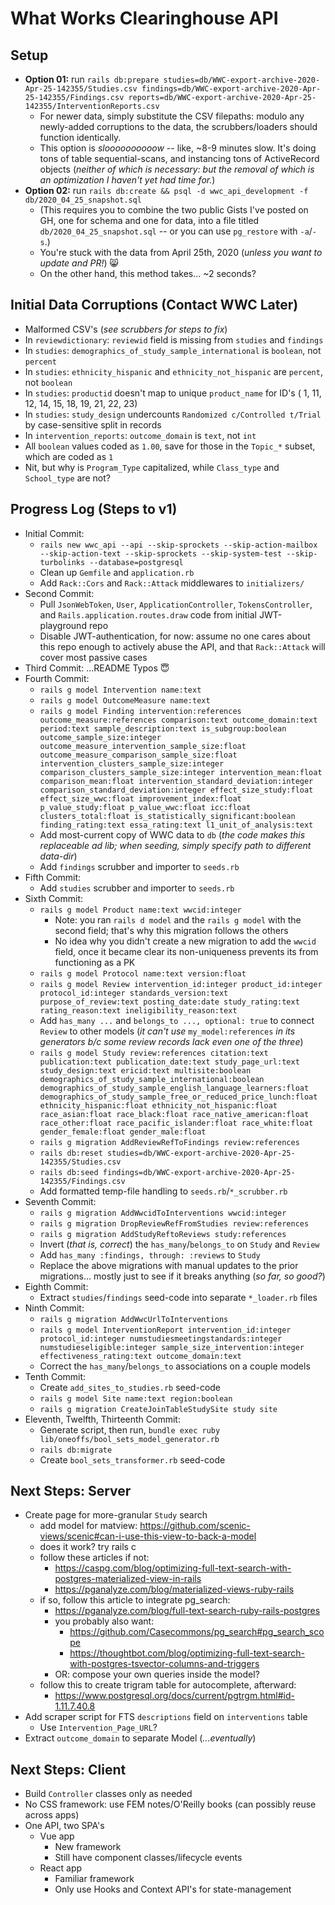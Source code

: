 # What Works Clearinghouse API

## Setup
- **Option 01:** run `rails db:prepare studies=db/WWC-export-archive-2020-Apr-25-142355/Studies.csv findings=db/WWC-export-archive-2020-Apr-25-142355/Findings.csv reports=db/WWC-export-archive-2020-Apr-25-142355/InterventionReports.csv`
  - For newer data, simply substitute the CSV filepaths: modulo any newly-added corruptions to the data, the scrubbers/loaders should function identically.
  - This option is _sloooooooooow_ -- like, ~8-9 minutes slow. It's doing tons of table sequential-scans, and instancing tons of ActiveRecord objects (_neither of which is necessary: but the removal of which is an optimization I haven't yet had time for._)
- **Option 02:** run `rails db:create && psql -d wwc_api_development -f db/2020_04_25_snapshot.sql`
  - (This requires you to combine the two public Gists I've posted on GH, one for schema and one for data, into a file titled `db/2020_04_25_snapshot.sql` -- or you can use `pg_restore` with `-a`/`-s`.)
  - You're stuck with the data from April 25th, 2020 (_unless you want to update and PR!_) 😸
  - On the other hand, this method takes... ~2 seconds?

## Initial Data Corruptions (Contact WWC Later)
- Malformed CSV's (_see scrubbers for steps to fix_)
- In `reviewdictionary`: `reviewid` field is missing from `studies` and `findings`
- In `studies`: `demographics_of_study_sample_international` is `boolean`, not `percent`
- In `studies`: `ethnicity_hispanic` and `ethnicity_not_hispanic` are `percent`, not `boolean`
- In `studies`: `productid` doesn't map to unique `product_name` for ID's ( 1, 11, 12, 14, 15, 18, 19, 21, 22, 23)
- In `studies`: `study_design` undercounts `Randomized c/Controlled t/Trial` by case-sensitive split in records
- In `intervention_reports`: `outcome_domain` is `text`, not `int`
- All `boolean` values coded as `1.00`, save for those in the `Topic_*` subset, which are coded as `1`
- Nit, but why is `Program_Type` capitalized, while `Class_type` and `School_type` are not?

## Progress Log (Steps to v1)
- Initial Commit:
  - `rails new wwc_api --api --skip-sprockets --skip-action-mailbox --skip-action-text --skip-sprockets --skip-system-test --skip-turbolinks --database=postgresql`
  - Clean up `Gemfile` and `application.rb`
  - Add `Rack::Cors` and `Rack::Attack` middlewares to `initializers/`
- Second Commit:
  - Pull `JsonWebToken`, `User`, `ApplicationController`, `TokensController`, and `Rails.application.routes.draw` code from initial JWT-playground repo
  - Disable JWT-authentication, for now: assume no one cares about this repo enough to actively abuse the API, and that `Rack::Attack` will cover most passive cases
- Third Commit: ...README Typos 😇
- Fourth Commit:
  - `rails g model Intervention name:text`
  - `rails g model OutcomeMeasure name:text`
  - `rails g model Finding intervention:references outcome_measure:references comparison:text outcome_domain:text period:text sample_description:text is_subgroup:boolean outcome_sample_size:integer outcome_measure_intervention_sample_size:float outcome_measure_comparison_sample_size:float intervention_clusters_sample_size:integer comparison_clusters_sample_size:integer intervention_mean:float comparison_mean:float intervention_standard_deviation:integer comparison_standard_deviation:integer effect_size_study:float effect_size_wwc:float improvement_index:float p_value_study:float p_value_wwc:float icc:float clusters_total:float is_statistically_significant:boolean finding_rating:text essa_rating:text l1_unit_of_analysis:text`
  - Add most-current copy of WWC data to `db` (_the code makes this replaceable ad lib; when seeding, simply specify path to different data-dir_)
  - Add `findings` scrubber and importer to `seeds.rb`
- Fifth Commit: 
  - Add `studies` scrubber and importer to `seeds.rb`
- Sixth Commit:
  - `rails g model Product name:text wwcid:integer`
    - Note: you ran `rails d model` and the `rails g model` with the second field; that's why this migration follows the others
    - No idea why you didn't create a new migration to add the `wwcid` field, once it became clear its non-uniqueness prevents its from functioning as a PK 
  - `rails g model Protocol name:text version:float`
  - `rails g model Review intervention_id:integer product_id:integer protocol_id:integer standards_version:text purpose_of_review:text posting_date:date study_rating:text rating_reason:text ineligibility_reason:text`
  - Add `has_many ...` and `belongs_to ..., optional: true` to connect `Review` to other models (_it can't use_ `my_model:references` _in its generators b/c some review records lack even one of the three_)
  - `rails g model Study review:references citation:text publication:text publication_date:text study_page_url:text study_design:text ericid:text multisite:boolean demographics_of_study_sample_international:boolean demographics_of_study_sample_english_language_learners:float demographics_of_study_sample_free_or_reduced_price_lunch:float ethnicity_hispanic:float ethnicity_not_hispanic:float race_asian:float race_black:float race_native_american:float race_other:float race_pacific_islander:float race_white:float gender_female:float gender_male:float`
  - `rails g migration AddReviewRefToFindings review:references`
  - `rails db:reset studies=db/WWC-export-archive-2020-Apr-25-142355/Studies.csv`
  - `rails db:seed findings=db/WWC-export-archive-2020-Apr-25-142355/Findings.csv`
  - Add formatted temp-file handling to `seeds.rb`/`*_scrubber.rb`
- Seventh Commit:
  - `rails g migration AddWwcidToInterventions wwcid:integer`
  - `rails g migration DropReviewRefFromStudies review:references`
  - `rails g migration AddStudyReftoReviews study:references`
  - Invert (_that is, correct_) the `has_many`/`belongs_to` on `Study` and `Review`
  - Add `has_many :findings, through: :reviews` to `Study`
  - Replace the above migrations with manual updates to the prior migrations... mostly just to see if it breaks anything (_so far, so good?_)
- Eighth Commit:
  - Extract `studies`/`findings` seed-code into separate `*_loader.rb` files
- Ninth Commit:
  - `rails g migration AddWwcUrlToInterventions`
  - `rails g model InterventionReport intervention_id:integer protocol_id:integer numstudiesmeetingstandards:integer numstudieseligible:integer sample_size_intervention:integer effectiveness_rating:text outcome_domain:text`
  - Correct the `has_many`/`belongs_to` associations on a couple models
- Tenth Commit:
  - Create `add_sites_to_studies.rb` seed-code
  - `rails g model Site name:text region:boolean`
  - `rails g migration CreateJoinTableStudySite study site`
- Eleventh, Twelfth, Thirteenth Commit:
  - Generate script, then run, `bundle exec ruby lib/oneoffs/bool_sets_model_generator.rb`
  - `rails db:migrate`
  - Create `bool_sets_transformer.rb` seed-code
 
## Next Steps: Server
- Create page for more-granular `Study` search
  - add model for matview: https://github.com/scenic-views/scenic#can-i-use-this-view-to-back-a-model
  - does it work? try rails c
  - follow these articles if not:
    - https://caspg.com/blog/optimizing-full-text-search-with-postgres-materialized-view-in-rails
    - https://pganalyze.com/blog/materialized-views-ruby-rails
  - if so, follow this article to integrate pg_search:
    - https://pganalyze.com/blog/full-text-search-ruby-rails-postgres
    - you probably also want:
      - https://github.com/Casecommons/pg_search#pg_search_scope
      - https://thoughtbot.com/blog/optimizing-full-text-search-with-postgres-tsvector-columns-and-triggers
    - OR: compose your own queries inside the model?
  - follow this to create trigram table for autocomplete, afterward: 
    - https://www.postgresql.org/docs/current/pgtrgm.html#id-1.11.7.40.8
- Add scraper script for FTS `descriptions` field on `interventions` table
  - Use `Intervention_Page_URL`?
- Extract `outcome_domain` to separate Model (_...eventually_)

## Next Steps: Client
- Build `Controller` classes only as needed
- No CSS framework: use FEM notes/O'Reilly books (can possibly reuse across apps)
- One API, two SPA's
  - Vue app
    - New framework
    - Still have component classes/lifecycle events
  - React app
    - Familiar framework
    - Only use Hooks and Context API's for state-management
